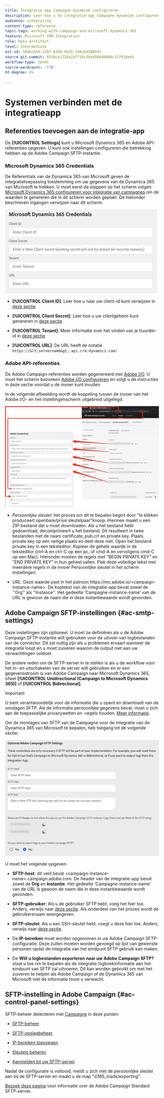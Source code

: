 ```yaml
---
title: Integratie-app Campagne-dynamiek configureren
description: Leer hoe u de integratie-app Campagne-dynamiek configureert
audience: integrating
content-type: reference
topic-tags: working-with-campaign-and-microsoft-dynamics-365
feature: Microsoft CRM Integration
role: Data Architect
level: Intermediate
exl-id: 184bc656-2107-4380-9b35-148cb4380547
source-git-commit: 6530ca1726a2aff18c5be9566d8008c317918e64
workflow-type: tm+mt
source-wordcount: '778'
ht-degree: 4%

---
```


# Systemen verbinden met de integratieapp

## Referenties toevoegen aan de integratie-app

De **[!UICONTROL Settings]** kunt u Microsoft Dynamics 365 en Adobe API-referenties opgeven. U kunt ook instellingen configureren die betrekking hebben op de Adobe Campaign SFTP-instantie.

### Microsoft Dynamics 365 Credentials

De Referentials van de Dynamica 365 van Microsoft geven de integratietoepassing toestemming om uw gegevens van de Dynamica 365 van Microsoft te trekken.  U moet eerst de stappen op het scherm volgen [Microsoft Dynamics 365 configureren voor integratie van campagnes](../../integrating/using/d365-acs-configure-d365.md) om de waarden te genereren die in dit scherm worden geplakt. De hieronder beschreven ingangen verwijzen naar dit scherm.

![](assets/do-not-localize/d365-to-acs-ui-page-workflows-settings-d365.png)

* **[!UICONTROL Client ID]**: Leer hoe u naar uw client-id kunt verwijzen in [deze sectie](../../integrating/using/d365-acs-configure-d365.md#register-a-new-app)

* **[!UICONTROL Client Secret]**: Leer hoe u uw clientgeheim kunt genereren in [deze sectie](../../integrating/using/d365-acs-configure-d365.md#generate-a-client-secret)

* **[!UICONTROL Tenant]**: Meer informatie over het vinden van je huurder-id in [deze sectie](../../integrating/using/d365-acs-configure-d365.md#get-the-tenant-id)

* **[!UICONTROL URL]**: De URL heeft de notatie `https://&lt;servername&gt;.api.crm.dynamics.com/`

### Adobe API-referenties

De Adobe Campaign-referenties worden gegenereerd met [Adobe I/O](https://www.adobe.io/). U moet het scherm bezoeken [Adobe I/O configureren](../../integrating/using/d365-acs-configure-adobe-io.md) en volgt u de instructies in deze sectie voordat u de invoer kunt invullen.

In de volgende afbeelding wordt de koppeling tussen de invoer van het Adobe I/O- en het instellingenscherm uitgebreid uitgelegd.

![](assets/do-not-localize/d365-to-acs-ui-page-workflows-settings-adobeio.png)

* *Persoonlijke sleutel*: het proces om dit te bepalen begint door &quot;te klikken produceert openbare/privé sleutelpaar&quot;knoop. Hiermee maakt u een ZIP-bestand dat u moet downloaden. Als u het bestand hebt gedownload, decomprimeert u het bestand. Dit resulteert in twee bestanden met de naam certificate_pub.crt en private.key. Plaats private.key op een veilige plaats en deel deze niet. Open het bestand private.key in een teksteditor. Kopieer de gehele waarde in de teksteditor (ctrl-A en ctrl-C op een pc, of cmd-A en vervolgens cmd-C op een Mac). Hieronder moeten de regels met &quot;BEGIN PRIVATE KEY&quot; en &quot;END PRIVATE KEY&quot; in hun geheel vallen. Plak deze volledige tekst met meerdere regels in de invoer Persoonlijke sleutel in het scherm Instellingen.

* *URL*: Deze waarde past in het patroon https\://mc.adobe.io/&lt;campaign-instance-name>. De koptekst van de integratie-app bevat zowel de &#39;&#39;Org&#39;&#39; als &#39;&#39;Instance&#39;&#39;. Het gedeelte ‘Campagne-instance-name’ van de URL is gewoon de naam die in deze instantiewaarde wordt gevonden.

## Adobe Campaign SFTP-instellingen {#ac-smtp-settings}

Deze instellingen zijn optioneel. U moet ze definiëren als u de Adobe Campaign SFTP-instantie wilt gebruiken voor de uitvoer van logbestanden van de connector. Dit zal nuttig zijn als u problemen ervaart wanneer de integratie loopt en u moet zuiveren waarom de output niet aan uw verwachtingen voldoet.

De andere reden om de SFTP-server in te stellen is als u de workflow voor het in- en uitschakelen van de server wilt gebruiken en er een gegevensstroom is van Adobe Campaign naar Microsoft Dynamics 365, ofwel **[!UICONTROL Unidirectional (Campaign to Microsoft Dynamics 365)]** of **[!UICONTROL Bidirectional]**.

>[!IMPORTANT]
>
>U bent verantwoordelijk voor de informatie die u opent en downloadt van de omslagen SFTP. Als de informatie persoonlijke gegevens bevat, moet u zich aan de toepasselijke privacywetten en -regels houden. [Meer informatie](../../integrating/using/d365-acs-notices-and-recommendations.md#acs-msdyn-manage-privacy).
>

Om de montages van SFTP van de Campagne voor de Integratie van de Dynamica 365 van Microsoft te bepalen, heb toegang tot de volgende sectie:

![](assets/do-not-localize/d365-to-acs-ui-page-workflows-settings-sftp.png)

U moet het volgende opgeven:

* **SFTP-host**: dit veld bevat &lt;campaign-instance-name>.campaign.adobe.com. De header van de integratie-app bevat zowel de **Org** en **Instantie**. Het gedeelte ‘Campagne-instance-name’ van de URL is gewoon de naam die in deze instantiewaarde wordt gevonden.

* **SFTP-gebruiker**: Als u de gebruiker SFTP hebt, voeg het hier toe. Anders, verwijs naar [deze sectie](#ac-control-panel-settings). Als onderdeel van het proces wordt de gebruikersnaam weergegeven.

* **SFTP-sleutel**: Als u een SSH-sleutel hebt, voegt u deze hier toe. Anders, verwijs naar [deze sectie](#ac-control-panel-settings).

* De **IP-bereiken** moet worden opgenomen in uw Adobe Campaign SFTP-configuratie. Deze zullen moeten worden gevoegd op lijst van gewenste personen opdat de integratie van het eindpunt SFTP gebruik kan maken.

* De **Wilt u logbestanden exporteren naar uw Adobe Campaign SFTP?** staat u toe om te bepalen als de integratie logboekinformatie aan het eindpunt van SFTP zal uitvoeren. Dit kan worden gebruikt om met het zuiveren te helpen als Adobe Campaign of de Dynamica 365 van Microsoft niet de informatie toont u verwacht.

## SFTP-instelling in Adobe Campaign {#ac-control-panel-settings}

SFTP-beheer detecteren met [Campagne](https://experienceleague.adobe.com/docs/control-panel/using/control-panel-home.html?lang=nl) in deze punten:

* [SFTP-beheer](https://experienceleague.adobe.com/docs/control-panel/using/sftp-management/about-sftp-management.html?lang=nl#sftp-management)

* [SFTP-opslagbeheer](https://experienceleague.adobe.com/docs/control-panel/using/sftp-management/key-management.html#installing-ssh-key)

* [IP-bereiken toevoegen](https://experienceleague.adobe.com/docs/control-panel/using/sftp-management/ip-range-allow-listing.html#sftp-management)

* [Sleutels beheren](https://experienceleague.adobe.com/docs/control-panel/using/sftp-management/key-management.html#sftp-management)

* [Aanmelden bij uw SFTP-server](https://experienceleague.adobe.com/docs/control-panel/using/sftp-management/logging-into-sftp-server.html#sftp-management)

Nadat de configuratie is voltooid, meldt u zich met de persoonlijke sleutel aan bij de SFTP-server en maakt u de map &quot;d365_loads/exporting&quot;.

[Bezoek deze pagina](https://experienceleague.adobe.com/docs/campaign-standard-learn/control-panel/sftp-management/monitoring-server-capacity.html?lang=nl#sftp-management) voor informatie over de Adobe Campaign Standard SFTP-server.

